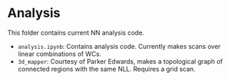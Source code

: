 # Analysis

This folder contains current NN analysis code.
- `analysis.ipynb`: Contains analysis code. Currently makes scans over linear combinations of WCs.
- `3d_mapper`: Courtesy of Parker Edwards, makes a topological graph of connected regions with the same NLL. Requires a grid scan.